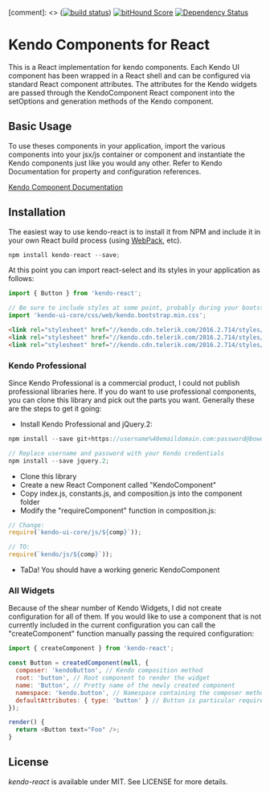 [comment]: <> ([![build status](https://secure.travis-ci.org/rileybwesley/kendo-react.svg)](http://travis-ci.org/rileybwesley/kendo-react))
 [![bitHound Score](https://www.bithound.io/github/rileybwesley/kendo-react/badges/score.svg)](https://www.bithound.io/github/rileybwesley/kendo-react) [![Dependency Status](https://david-dm.org/rileybwesley/kendo-react.svg)](https://david-dm.org/rileybwesley/kendo-react)

# Kendo Components for React

This is a React implementation for kendo components. Each Kendo UI component has been wrapped in a React shell and can be configured via standard React component attributes. The attributes for the Kendo widgets are passed through the KendoComponent React component into the setOptions and generation methods of the Kendo component.

## Basic Usage

To use theses components in your application, import the various components into your jsx/js container or component and instantiate the Kendo components just like you would any other. Refer to Kendo Documentation for property and configuration references.

[Kendo Component Documentation](http://demos.telerik.com/kendo-ui/)

## Installation

The easiest way to use kendo-react is to install it from NPM and include it in your own React build process (using [WebPack](https://webpack.github.io/), etc).

```javascript
npm install kendo-react --save;
```

At this point you can import react-select and its styles in your application as follows:

```javascript
import { Button } from 'kendo-react';

// Be sure to include styles at some point, probably during your bootstrapping
import 'kendo-ui-core/css/web/kendo.bootstrap.min.css';
```

```html
<link rel="stylesheet" href="//kendo.cdn.telerik.com/2016.2.714/styles/kendo.common.min.css" />
<link rel="stylesheet" href="//kendo.cdn.telerik.com/2016.2.714/styles/kendo.bootstrap.min.css" />
<link rel="stylesheet" href="//kendo.cdn.telerik.com/2016.2.714/styles/kendo.default.mobile.min.css" />
```

### Kendo Professional

Since Kendo Professional is a commercial product, I could not publish professional libraries here. If you do want to use professional components, you can clone this library and pick out the parts you want. Generally these are the steps to get it going:

* Install Kendo Professional and jQuery.2:

```javascript
npm install --save git+https://username%40emaildomain.com:password@bower.telerik.com/npm-kendo-ui.git

// Replace username and password with your Kendo credentials
npm install --save jquery.2;
```
* Clone this library
* Create a new React Component called "KendoComponent"
* Copy index.js, constants.js, and composition.js into the component folder
* Modify the "requireComponent" function in composition.js:

```javascript
// Change:
require(`kendo-ui-core/js/${comp}`));

// TO:
require(`kendo/js/${comp}`));
```

* TaDa! You should have a working generic KendoComponent

### All Widgets

Because of the shear number of Kendo Widgets, I did not create configuration for all of them. If you would like to use a component that is not currently included in the current configuration you can call the "createComponent" function manually passing the required configuration:

```javascript
import { createComponent } from 'kendo-react';

const Button = createdComponent(null, {
  composer: 'kendoButton', // Kendo composition method
  root: 'button', // Root component to render the widget
  name: 'Button', // Pretty name of the newly created component
  namespace: 'kendo.button', // Namespace containing the composer method
  defaultAttributes: { type: 'button' } // Button is particular requires certain attributes on the button dom element
});

render() {
  return <Button text="Foo" />;
}
```

## License

*kendo-react* is available under MIT. See LICENSE for more details.
